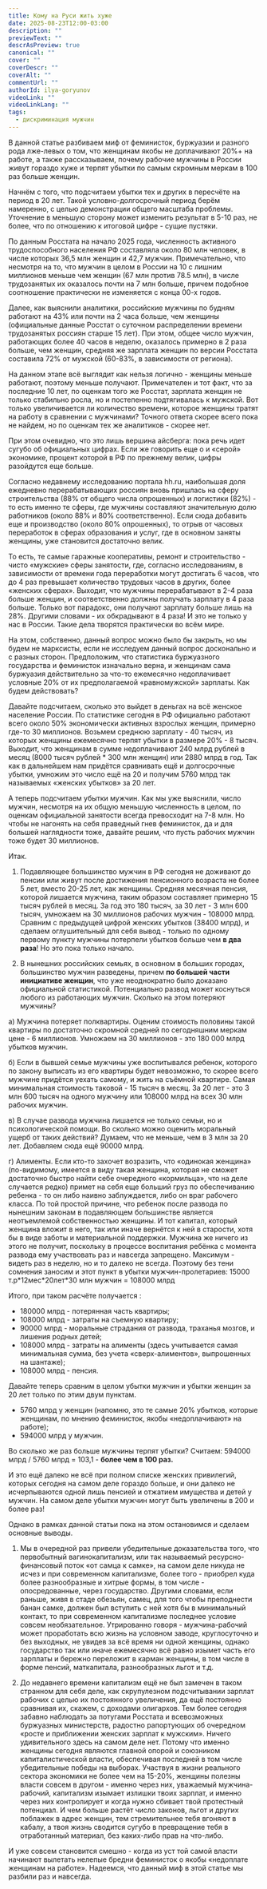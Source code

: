 ```yaml
---
title: Кому на Руси жить хуже
date: 2025-08-23T12:00-03:00
description: ""
previewText: ""
descrAsPreview: true
canonical: ""
cover: ""
coverDescr: ""
coverAlt: ""
commentUrl: ""
authorId: ilya-goryunov
videoLink: ""
videoLinkLang: ""
tags:
  - дискриминация мужчин
---
```


В данной статье разбиваем миф от феминисток, буржуазии и разного рода лже-левых о том, что женщинам якобы не доплачивают 20%+ на работе, а также рассказываем, почему рабочие мужчины в России живут гораздо хуже и терпят убытки по самым скромным меркам в 100 раз больше женщин.

Начнём с того, что подсчитаем убытки тех и других в пересчёте на период в 20 лет. Такой условно-долгосрочный период берём намеренно, с целью демонстрации общего масштаба проблемы. Уточнение в меньшую сторону может изменить результат в 5-10 раз, не более, что по отношению к итоговой цифре - сущие пустяки.

По данным Росстата на начало 2025 года, численность активного трудоспособного населения РФ составляла около 80 млн человек, в числе которых 36,5 млн женщин и 42,7 мужчин. Примечательно, что несмотря на то, что мужчин в целом в России на 10 с лишним миллионов меньше чем женщин (67 млн против 78.5 млн), в числе трудозанятых их оказалось почти на 7 млн больше, причем подобное соотношение практически не изменяется с конца 00-х годов.

Далее, как выяснили аналитики, российские мужчины по будням работают на 43% или почти на 2 часа больше, чем женщины (официальные данные Росстат о суточном распределении времени трудозанятых россиян старше 15 лет). При этом, общее число мужчин, работающих более 40 часов в неделю, оказалось примерно в 2 раза больше, чем женщин, средняя же зарплата женщин по версии Росстата составила 72% от мужской (60-83%, в зависимости от региона).

На данном этапе всё выглядит как нельзя логично - женщины меньше работают, поэтому меньше получают. Примечателен и тот факт, что за последние 10 лет, по оценкам того же Росстат, зарплата женщин не только стабильно росла, но и постепенно подтягивалась к мужской. Вот только увеличивается ли количество времени, которое женщины тратят на работу в сравнении с мужчинами? Точного ответа скорее всего пока не найдем, но по оценкам тех же аналитиков - скорее нет.

При этом очевидно, что это лишь вершина айсберга: пока речь идет сугубо об официальных цифрах. Если же говорить еще о и «серой» экономике, процент которой в РФ по прежнему велик, цифры разойдутся еще больше.

Согласно недавнему исследованию портала hh.ru, наибольшая доля ежедневно перерабатывающих россиян вновь пришлась на сферу строительства (88% от общего числа опрошенных) и логистики (82%) - то есть именно те сферы, где мужчины составляют значительную долю работников (около 88% и 80% соответственно). Если сюда добавить еще и производство (около 80% опрошенных), то отрыв от часовых переработок в сферах образования и услуг, где в основном заняты женщины, уже становится достаточно велик.

То есть, те самые гаражные кооперативы, ремонт и строительство - чисто «мужские» сферы занятости, где, согласно исследованиям, в зависимости от времени года переработки могут достигать 6 часов, что до 4 раз превышает количество трудовых часов в других, более «женских сферах». Выходит, что мужчины перерабатывают в 2-4 раза больше женщин, и соответственно должны получать зарплату в 4 раза больше. Только вот парадокс, они получают зарплату больше лишь на 28%. Другими словами - их обкрадывают в 4 раза! И это не только у нас в России. Такие дела творятся практически во всём мире.

На этом, собственно, данный вопрос можно было бы закрыть, но мы будем не марксисты, если не исследуем данный вопрос досконально и с разных сторон. Предположим, что статистика буржуазного государства и феминисток изначально верна, и женщинам сама буржуазия действительно за что-то ежемесячно недоплачивает условные 20% от их предполагаемой «равномужской» зарплаты. Как будем действовать?

Давайте подсчитаем, сколько это выйдет в деньгах на всё женское население России. По статистике сегодня в РФ официально работают всего около 50% экономически активных взрослых женщин, примерно где-то 30 миллионов. Возьмем среднюю зарплату - 40 тысяч, из которых женщины ежемесячно терпят убытки в размере 20% - 8 тысяч. Выходит, что женщинам в сумме недоплачивают 240 млрд рублей в месяц (8000 тысяч рублей \* 300 млн женщин) или 2880 млрд в год. Так как в дальнейшем нам придётся сравнивать ещё и долгосрочные убытки, умножим это число ещё на 20 и получим 5760 млрд так называемых «женских убытков» за 20 лет.

А теперь подсчитаем убытки мужчин. Как мы уже выяснили, число мужчин, несмотря на их общую меньшую численность в целом, по оценкам официальной занятости всегда превосходит на 7-8 млн. Но чтобы не нагонять на себя праведный гнев феминисток, да и для большей наглядности тоже, давайте решим, что пусть рабочих мужчин тоже будет 30 миллионов.

Итак.

1. Подавляющее большинство мужчин в РФ сегодня не доживают до пенсии или живут после достижения пенсионного возраста не более 5 лет, вместо 20-25 лет, как женщины. Средняя месячная пенсия, которой лишается мужчина, таким образом составляет примерно 15 тысяч рублей в месяц. За год это 180 тысяч, за 30 лет - 3 млн 600 тысяч, умножаем на 30 миллионов рабочих мужчин - 108000 млрд. Сравним с предыдущей цифрой женских убытков (38400 млрд), и сделаем оглушительный для себя вывод - только по одному первому пункту мужчины потерпели убытков больше чем **в два раза**! Но это пока только начало.

2. В нынешних российских семьях, в основном в больших городах, большинство мужчин разведены, причем **по большей части инициативе женщин**, что уже неоднократно было доказано официальной статистикой. Потенциально развод может коснуться любого из работающих мужчин. Сколько на этом потеряют мужчины?

а) Мужчина потеряет полквартиры. Оценим стоимость половины такой квартиры по достаточно скромной средней по сегодняшним меркам цене - 6 миллионов. Умножаем на 30 миллионов - это 180 000 млрд убытков мужчин.

б) Если в бывшей семье мужчины уже воспитывался ребенок, которого по закону выписать из его квартиры будет невозможно, то скорее всего мужчине придётся уехать самому, и жить на съёмной квартире. Самая минимальная стоимость таковой - 15 тысяч в месяц. За 20 лет - это 3 млн 600 тысяч на одного мужчину или 108000 млрд на всех 30 млн рабочих мужчин.

в) В случае развода мужчина лишается не только семьи, но и психологической помощи. Во сколько можно оценить моральный ущерб от таких действий? Думаем, что не меньше, чем в 3 млн за 20 лет. Добавляем сюда ещё 90000 млрд.

г) Алименты. Если кто-то захочет возразить, что «одинокая женщина» (по-видимому, имеется в виду такая женщина, которая не сможет достаточно быстро найти себе очередного «кормильца», что на деле случается редко) примет на себя еще больший груз по обеспечиванию ребенка - то он либо наивно заблуждается, либо он враг рабочего класса. По той простой причине, что ребенок после развода по нынешним законам в подавляющем большинстве является неотъемлемой собственностью женщины. И тот капитал, который женщина вложит в него, так или иначе вернётся к ней в старости, хотя бы в виде заботы и материальной поддержки. Мужчина же ничего из этого не получит, поскольку в процессе воспитания ребёнка с момента развода ему участвовать раз и навсегда запрещено. Максимум - видеть раз в неделю, но и то далеко не всегда. Поэтому без тени сомнения заносим и этот пункт в убытки мужчин-пролетариев: 15000 т.р\*12мес\*20лет\*30 млн мужчин = 108000 млрд

Итого, при таком расчёте получается :

- 180000 млрд - потерянная часть квартиры;
- 108000 млрд - затраты на съемную квартиру;
- 90000 млрд - моральные страдания от развода, траханья мозгов, и лишения родных детей;
- 108000 млрд - затраты на алименты (здесь учитывается самая минимальная сумма, без учета «сверх-алиментов», выпрошенных на шантаже);
- 108000 млрд - пенсия.

Давайте теперь сравним в целом убытки мужчин и убытки женщин за 20 лет только по этим двум пунктам.

- 5760 млрд у женщин (напомню, это те самые 20% убытков, которые женщинам, по мнению феминисток, якобы «недоплачивают» на работе);
- 594000 млрд у мужчин.

Во сколько же раз больше мужчины терпят убытки? Считаем: 594000 млрд / 5760 млрд = 103,1 - **более чем в 100 раз.**

И это ещё далеко не всё при полном списке женских привилегий, которых сегодня на самом деле гораздо больше, и они далеко не исчерпываются одной лишь пенсией и отжатием имущества и детей у мужчин. На самом деле убытки мужчин могут быть увеличены в 200 и более раз!

Однако в рамках данной статьи пока на этом остановимся и сделаем основные выводы.

1. Мы в очередной раз привели убедительные доказательства того, что первобытный вагинокапитализм, или так называемый ресурсно-финансовый поток «от самца к самке», на самом деле никуда не исчез и при современном капитализме, более того - приобрел куда более разнообразные и хитрые формы, в том числе - опосредованные, через государство. Другими словами, если раньше, живя в стаде обезьян, самец, для того чтобы преподнести банан самке, должен был вступить с ней хотя бы в минимальный контакт, то при современном капитализме последнее условие совсем необязательное. Утрированно говоря - мужчина-рабочий может проработать всю жизнь на условном заводе, круглосуточно и без выходных, не увидев за всё время ни одной женщины, однако государство так или иначе ежемесячно всё равно изымет часть его зарплаты и бережно переложит в карман женщины, в том числе в форме пенсий, маткапитала, разнообразных льгот и т.д.

2. До недавнего времени капитализм ещё не был замечен в таком странном для себя деле, как скрупулезном подсчитывании зарплат рабочих с целью их постоянного увеличения, да ещё постоянно сравнивая их, скажем, с доходами олигархов. Тем более сегодня забавно наблюдать за потугами Росстата и всевозможных буржуазных министерств, радостно рапортующих об очередном «росте и приближении женских зарплат к мужским». Ничего удивительного здесь на самом деле нет. Потому что именно женщины сегодня являются главной опорой и союзником капиталистической власти, обеспечивая последней в том числе убедительные победы на выборах. Участвуя в жизни реального сектора экономики не более чем на 15-20%, женщины полезны власти совсем в другом - именно через них, уважаемый мужчина-рабочий, капитализм изымает излишки твоих зарплат, и именно через них контролирует и когда нужно сбивает твой протестный потенциал. И чем больше растёт число законов, льгот и других поблажек в адрес женщин, тем стремительнее тебя вгоняют в кабалу, а твоя жизнь сводится сугубо в превращение тебя в отработанный материал, без каких-либо прав на что-либо.

И уже совсем становится смешно - когда из уст той самой власти начинают вылетать нелепые бредни феминисток о якобы «недоплате женщинам на работе». Надеемся, что данный миф в этой статье мы разбили раз и навсегда.
